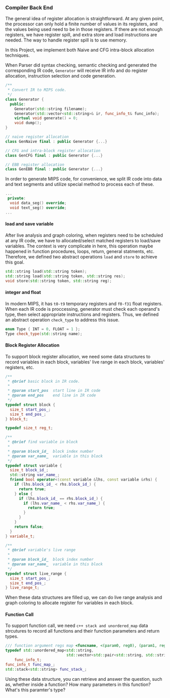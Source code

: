 ### Compiler Back End

The general idea of register allocation is straightforward. At any given point, the processor can only hold a finite number of values in its registers, and the values being used need to be in those registers. If there are not enough registers, we have register spill, and extra store and load instructions are needed. The way to handle register spill is to use memory.

In this Project, we implement both Naive and CFG intra-block allocation techniques.

When Parser did syntax checking, semantic checking and generated the corresponding IR code, `Generator` will receive
IR info and do register allocation, instruction selection and code generation.

```c++
/**
 * Convert IR to MIPS code.
 */
class Generator {
  public:
    Generator(std::string filename);
    Generator(std::vector<std::string>& ir, func_info_t& func_info);
    virtual void generate() = 0;
    void dump();
}

// naive register allocation
class GenNaive final : public Generator {...}

// CFG and intra-block register allocation
class GenCFG final : public Generator {...}

// EBB register allocation
class GenEBB final : public Generator {...}
```

In order to generate MIPS code, for convenience, we split IR code into data and text segments and utilize special
method to process each of these.

```c++
...
 private:
  void data_seg() override;
  void text_seg() override;
...
```

#### load and save variable

After live analysis and graph coloring, when registers need to be scheduled at any IR code, we have to allocated/select matched registers to load/save variables. The context is very complicate in here,
this operation maybe happened in function procedures, loops, return, general statments, etc. Therefore, we
defined two abstract operations `load` and `store` to achieve this goal.

```c++
std::string load(std::string token);
std::string load(std::string token, std::string res);
void store(std::string token, std::string reg);
```

#### integer and float

In modern MIPS, it has `t0-t9` temporary registers and `f0-f31` float registers. When each IR code is proccessing, generator must check each operand's type, then select appropriate instructions and registers. Thus, we defined an
abstract operation `check_type` to address this issue.

```c++
enum Type { INT = 0, FLOAT = 1 };
Type check_type(std::string name);
```

#### Block Register Allocation

To support block register allocation, we need some data structures to record variables in each block, variables' live range in each block, variables' registers, etc.

```c++
/**
 * @brief basic block in IR code.
 *
 * @param start_pos  start line in IR code
 * @param end_pos    end line in IR code
 */
typedef struct block {
  size_t start_pos_;
  size_t end_pos_;
} block_t;

typedef size_t reg_t;

/**
 * @brief find variable in block
 *
 * @param block_id_  block index number
 * @param var_name_  variable in this block
 */
typedef struct variable {
  size_t block_id_;
  std::string var_name_;
  friend bool operator<(const variable &lhs, const variable &rhs) {
    if (lhs.block_id_ < rhs.block_id_) {
      return true;
    } else {
      if (lhs.block_id_ == rhs.block_id_) {
        if (lhs.var_name_ < rhs.var_name_) {
          return true;
        }
      }
    }
    return false;
  }
} variable_t;

/**
 * @brief variable's live range
 *
 * @param block_id_  block index number
 * @param var_name_  variable in this block
 */
typedef struct live_range {
  size_t start_pos_;
  size_t end_pos_;
} live_range_t;
```

When these data structures are filled up, we can do live range analysis and graph coloring to allocate register for
variables in each block.

#### Function Call

To support function call, we need `c++ stack and unordered_map` data strcutures to record all functions and their function parameters and return types.


```c++
/// function argument regs map <funcname, <(param0, reg0), (param1, reg1), ...
typedef std::unordered_map<std::string,
                           std::vector<std::pair<std::string, std::string>>>
    func_info_t;
func_info_t func_map_;
std::stack<std::string> func_stack_;
```

Using these data structure, you can retrieve and answer the question, such as, whether inside a function? How many parameters in this function? What's this paramter's type?
